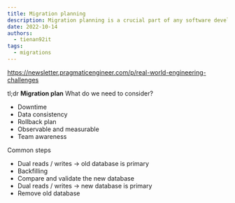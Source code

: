 ```yaml
---
title: Migration planning
description: Migration planning is a crucial part of any software development project, especially when migrating to a new database or platform.
date: 2022-10-14
authors:
  - tienan92it
tags:
  - migrations
---
```


https://newsletter.pragmaticengineer.com/p/real-world-engineering-challenges

tl;dr
**Migration plan**
What do we need to consider?

- Downtime
- Data consistency
- Rollback plan
- Observable and measurable
- Team awareness

Common steps

- Dual reads / writes -> old database is primary
- Backfilling
- Compare and validate the new database
- Dual reads / writes -> new database is primary
- Remove old database
